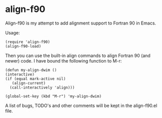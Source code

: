 # align-f90

Align-f90 is my attempt to add alignment support to Fortran 90 in Emacs.

Usage:

    (require 'align-f90)
    (align-f90-load)

Then you can use the built-in align commands to align Fortran 90 (and newer)
code. I have bound the following function to M-r:

    (defun my-align-dwim ()
    (interactive)
    (if (equal mark-active nil)
       (align-current)
      (call-interactively 'align)))

    (global-set-key (kbd "M-r") 'my-align-dwim)

A list of bugs, TODO's and other comments will be kept in the align-f90.el
file.
